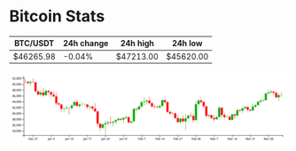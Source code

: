 # Bitcoin Stats

BTC/USDT|24h change|24h high|24h low|
|---|---|---|---|
|$46265.98|-0.04%|$47213.00|$45620.00|

<img src="./chart.svg">
